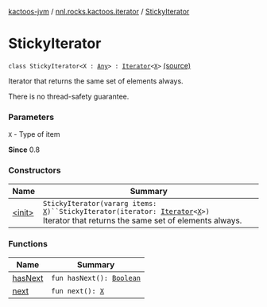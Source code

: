 [kactoos-jvm](../../index.md) / [nnl.rocks.kactoos.iterator](../index.md) / [StickyIterator](./index.md)

# StickyIterator

`class StickyIterator<X : `[`Any`](https://kotlinlang.org/api/latest/jvm/stdlib/kotlin/-any/index.html)`> : `[`Iterator`](https://kotlinlang.org/api/latest/jvm/stdlib/kotlin.collections/-iterator/index.html)`<`[`X`](index.md#X)`>` [(source)](https://github.com/neonailol/kactoos/blob/master/kactoos-jvm/src/main/kotlin/nnl/rocks/kactoos/iterator/StickyIterator.kt#L20)

Iterator that returns the same set of elements always.

There is no thread-safety guarantee.

### Parameters

`X` - Type of item

**Since**
0.8

### Constructors

| Name | Summary |
|---|---|
| [&lt;init&gt;](-init-.md) | `StickyIterator(vararg items: `[`X`](index.md#X)`)``StickyIterator(iterator: `[`Iterator`](https://kotlinlang.org/api/latest/jvm/stdlib/kotlin.collections/-iterator/index.html)`<`[`X`](index.md#X)`>)`<br>Iterator that returns the same set of elements always. |

### Functions

| Name | Summary |
|---|---|
| [hasNext](has-next.md) | `fun hasNext(): `[`Boolean`](https://kotlinlang.org/api/latest/jvm/stdlib/kotlin/-boolean/index.html) |
| [next](next.md) | `fun next(): `[`X`](index.md#X) |
